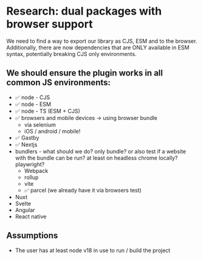 # Research: dual packages with browser support

We need to find a way to export our library as CJS, ESM and to the browser. Additionally, there are now dependencies that are ONLY available in ESM syntax, potentially breaking CJS only environments.

## We should ensure the plugin works in all common JS environments:

- ✅ node - CJS
- ✅ node - ESM
- ✅ node - TS (ESM + CJS)
- ✅ browsers and mobile devices -> using browser bundle 
  - via selenium
  - iOS / android / mobile!
- ✅ Gastby
- ✅ Nextjs
- bundlers - what should we do? only bundle? or also test if a website with the bundle can be run? at least on headless chrome locally? playwright?
  - Webpack
  - rollup
  - vite
  - ✅ parcel (we already have it via browsers test)
- Nuxt
- Svelte
- Angular
- React native

## Assumptions

- The user has at least node v18 in use to run / build the project

